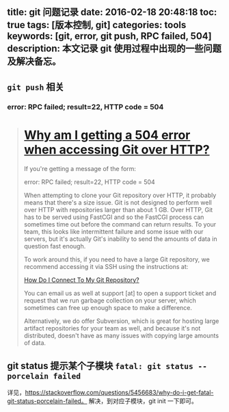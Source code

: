 title: git 问题记录
date: 2016-02-18 20:48:18
toc: true
tags: [版本控制, git]
categories: tools
keywords: [git, error, git push, RPC failed, 504]
description: 本文记录 git 使用过程中出现的一些问题及解决备忘。
---

## `git push` 相关 ##

### error: RPC failed; result=22, HTTP code = 504

> # [Why am I getting a 504 error when accessing Git over HTTP?](http://help.projectlocker.com/knowledge_base/topics/why-am-i-getting-a-504-error-when-accessing-git-over-http)
>
> If you're getting a message of the form:
>
> error: RPC failed; result=22, HTTP code = 504
>
> When attempting to clone your Git repository over HTTP, it probably means that there's a size issue. Git is not designed to perform well over HTTP with repositories larger than about 1 GB. Over HTTP, Git has to be served using FastCGI and so the FastCGI process can sometimes time out before the command can return results. To your team, this looks like intermittent failure and some issue with our servers, but it's actually Git's inability to send the amounts of data in question fast enough.
>
> To work around this, if you need to have a large Git repository, we recommend accessing it via SSH using the instructions at:
>
> [How Do I Connect To My Git Repository?](http://help.projectlocker.com/knowledge_base/topics/how-do-i-connect-to-my-git-repository)
>
> You can email us as well at support [at] to open a support ticket and request that we run garbage collection on your server, which sometimes can free up enough space to make a difference.
>
> Alternatively, we do offer Subversion, which is great for hosting large artifact repositories for your team as well, and because it's not distributed, doesn't have as many issues with copying large amounts of data.

## git status 提示某个子模块 `fatal: git status --porcelain failed`

详见，https://stackoverflow.com/questions/5456683/why-do-i-get-fatal-git-status-porcelain-failed。
解决，到对应子模块，git init 一下即可。
